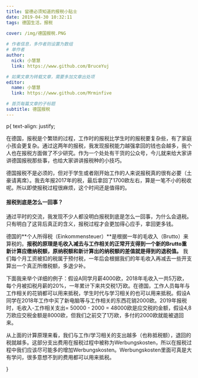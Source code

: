 ```yaml
---
title: 留德必须知道的报税小贴士
date: 2019-04-30 10:32:11
tags: 德国生活，报税
 
cover: /img/德国报税.PNG

# 作者信息，多作者则设置为数组
# 单作者
author: 
  nick: 小慧慧
  link: https://www.github.com/BruceYuj

# 如果文章为转载文章，需要多加文章出处项
editor:
  name: 小慧慧
  link: https://www.github.com/Mrminfive

# 首页每篇文章的子标题
subtitle: 德国报税
---
```

p{
    text-align: justify;

在德国，报税是个繁琐的过程，工作时的报税比学生时的报税要复杂些，有了家庭小孩会更复杂。通过这两年的报税，我发现报税能力越强拿回的钱也会越多，我个人也在报税方面做了不少研究。作为一个处处有干货的公众号，今儿就来给大家讲讲德国报税那些事，也给大家讲讲报税种的小技巧。

德国报税不是必须的，但对于学生或者刚开始工作的人来说报税真的很有必要（土豪请离席）。我去年报2017年的税，最后拿回了1700欧左右，算是一笔不小的税收呢。所以即使报税过程很麻烦，这个时间还是值得的。

#### 报税到底是怎么一回事？

通过平时的交流，我发现不少人都没明白报税到底是怎么一回事，为什么会退税。只有明白了这背后真正的含义，报税过程才会更加得心应手，拿回更多钱。

德国的**个人所得税（Einkommensteuer）**是根据一年的毛收入（Brutto）来算税的。**报税的原理是毛收入减去与工作相关的正常开支得到一个新的Brutto重新计算应缴纳税额，原纳税额和新计算出的纳税额的差值就是得到的退税值。** 我们每个月工资被扣的税属于预付税，一年后会根据我们的年毛收入再减去一些开支算出一个真正所缴税额，多退少补。

下面我来举个详细的例子：假设A同学月薪4000欧，2018年毛收入一共5万欧，每个月被扣税月薪的20%，一年累计下来共交税1万欧。在德国，工作人员每年与工作相关的花销都可以用来抵税，学生时代与学习相关的也可以用来抵税。假设A同学在2018年工作中买了新电脑等与工作相关的东西花销2000欧。2019年报税时，毛收入-工作相关支出= 50000 - 2000 = 48000欧是应交税的金额，假设4,8万欧应交税金额是8000欧，但我们之前交了1万欧，多付的2000欧就能被退回来。

从上面的计算原理来看，我们与工作/学习相关的支出越多（也称抵税额），退回的税就越多。这部分支出费用在报税过程中被称为Werbungskosten，所以在报税过程中我们应该尽可能多的增加Werbungskosten。Werbungskosten里面可真是大有学问，很多意想不到的费用都可以用来抵税。

}